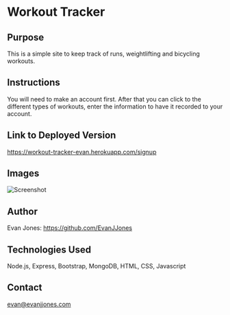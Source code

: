 # Workout Tracker

## Purpose

This is a simple site to keep track of runs, weightlifting and bicycling workouts.

## Instructions

You will need to make an account first. After that you can click to the different types of workouts, enter the information to have it recorded to your account.

## Link to Deployed Version
https://workout-tracker-evan.herokuapp.com/signup

## Images

![Screenshot](./Screenshot1.png)

## Author

Evan Jones: https://github.com/EvanJJones

## Technologies Used

Node.js, Express, Bootstrap, MongoDB, HTML, CSS, Javascript

## Contact

evan@evanjjones.com
